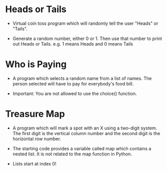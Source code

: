 # Heads or Tails

* Virtual coin toss program which will randomly tell the user "Heads" or "Tails".

* Generate a random number, either 0 or 1. Then use that number to print out Heads or Tails. e.g. 1 means Heads and 0 means Tails

# Who is Paying

* A program which selects a random name from a list of names. The person selected will have to pay for everybody's food bill.

* Important: You are not allowed to use the choice() function.

# Treasure Map

* A program which will mark a spot with an X using a two-digit system. The first digit is the vertical column number and the second digit is the horizontal row number.

* The starting code provides a variable called map which contains a nested list. It is not related to the map function in Python.

* Lists start at index 0!
